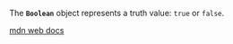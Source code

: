 The **`Boolean`** object represents a truth value: `true` or `false`.

[mdn web docs](https://developer.mozilla.org/en-US/docs/Web/JavaScript/Reference/Global_Objects/Boolean)